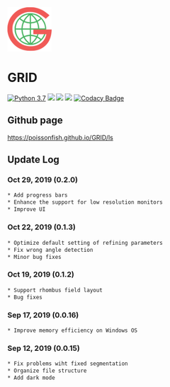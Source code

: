 <img src = "res/GRID_logo.png" width = 100>

# GRID
[![Python 3.7](https://img.shields.io/badge/python-3.7-blue.svg)](https://www.python.org/downloads/release/python-360/)
![](https://img.shields.io/pypi/v/photo_grid)
![](https://img.shields.io/pypi/dm/photo_grid)
![](https://img.shields.io/pypi/implementation/photo_grid)
[![Codacy Badge](https://api.codacy.com/project/badge/Grade/626008b19df543ecb33a78e8f82f5e91)](https://www.codacy.com/manual/Poissonfish/photo_grid?utm_source=github.com&amp;utm_medium=referral&amp;utm_content=Poissonfish/photo_grid&amp;utm_campaign=Badge_Grade)

## Github page

https://poissonfish.github.io/GRID/ls

## Update Log

### Oct 29, 2019 (0.2.0)
    * Add progress bars
    * Enhance the support for low resolution monitors
    * Improve UI
  
### Oct 22, 2019 (0.1.3)
    * Optimize default setting of refining parameters
    * Fix wrong angle detection
    * Minor bug fixes

### Oct 19, 2019 (0.1.2)
    * Support rhombus field layout
    * Bug fixes

### Sep 17, 2019 (0.0.16)
    * Improve memory efficiency on Windows OS

### Sep 12, 2019 (0.0.15)
    * Fix problems wiht fixed segmentation
    * Organize file structure
    * Add dark mode
